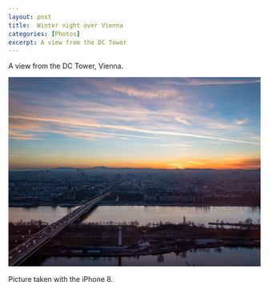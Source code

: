 ```yaml
---
layout: post
title:  Winter night over Vienna
categories: [Photos] 
excerpt: A view from the DC Tower
---
```

A view from the DC Tower, Vienna.

![A view from the DC Tower, Vienna](../images/20210123/vienna_winter_dc-tower.jpg)

Picture taken with the iPhone 8.
